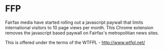 FFP
===

Fairfax media have started rolling out a javascript paywall that limits international visitors to 10 page views per month.  This Chrome extension removes the javascript based paywall on Fairfax's metropolitian news sites.

This is offered under the terms of the WTFPL - http://www.wtfpl.net/
